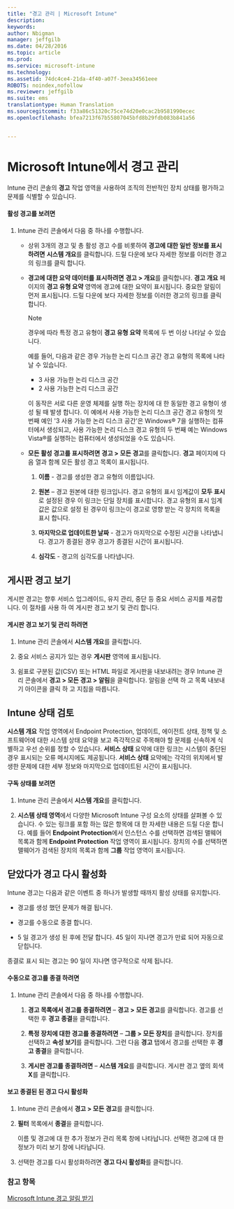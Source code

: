 ```yaml
---
title: "경고 관리 | Microsoft Intune"
description: 
keywords: 
author: Nbigman
manager: jeffgilb
ms.date: 04/28/2016
ms.topic: article
ms.prod: 
ms.service: microsoft-intune
ms.technology: 
ms.assetid: 74dc4ce4-21da-4f40-a07f-3eea34561eee
ROBOTS: noindex,nofollow
ms.reviewer: jeffgilb
ms.suite: ems
translationtype: Human Translation
ms.sourcegitcommit: f33a86c51320c75ce74d20e0cac2b9581990ecec
ms.openlocfilehash: bfea7213f67b55807045bfd8b29fdb083b841a56


---
```


# Microsoft Intune에서 경고 관리
Intune 관리 콘솔의 **경고** 작업 영역을 사용하여 조직의 전반적인 장치 상태를 평가하고 문제를 식별할 수 있습니다.

#### 활성 경고를 보려면

1.  Intune 관리 콘솔에서 다음 중 하나를 수행합니다.

    -   상위 3개의 경고 및 총 활성 경고 수를 비롯하여 **경고에 대한 일반 정보를 표시하려면** **시스템 개요**를 클릭합니다. 드릴 다운에 보다 자세한 정보를 이러한 경고의 링크를 클릭 합니다.

    -   **경고에 대한 요약 데이터를 표시하려면** **경고 &gt; 개요**를 클릭합니다. **경고 개요** 페이지의 **경고 유형 요약** 영역에 경고에 대한 요약이 표시됩니다. 중요한 알림이 먼저 표시됩니다. 드릴 다운에 보다 자세한 정보를 이러한 경고의 링크를 클릭 합니다.

        > [!NOTE]
        > 경우에 따라 특정 경고 유형이 **경고 유형 요약** 목록에 두 번 이상 나타날 수 있습니다.
        > 
        > 예를 들어, 다음과 같은 경우 가능한 논리 디스크 공간 경고 유형의 목록에 나타날 수 있습니다.
        > 
        > -   3 사용 가능한 논리 디스크 공간
        > -   2 사용 가능한 논리 디스크 공간
        > 
        > 이 동작은 서로 다른 운영 체제를 실행 하는 장치에 대 한 동일한 경고 유형이 생성 될 때 발생 합니다. 이 예에서 사용 가능한 논리 디스크 공간 경고 유형의 첫 번째 예인 '3 사용 가능한 논리 디스크 공간'은 Windows® 7을 실행하는 컴퓨터에서 생성되고, 사용 가능한 논리 디스크 경고 유형의 두 번째 예는 Windows Vista®를 실행하는 컴퓨터에서 생성되었을 수도 있습니다.

    -   **모든 활성 경고를 표시하려면** **경고 &gt; 모든 경고**를 클릭합니다. **경고** 페이지에 다음 열과 함께 모든 활성 경고 목록이 표시됩니다.

        1.  **이름** - 경고를 생성한 경고 유형의 이름입니다.

        2.  **원본** – 경고 원본에 대한 링크입니다. 경고 유형의 표시 임계값이 **모두 표시**로 설정된 경우 이 링크는 단일 장치를 표시합니다. 경고 유형의 표시 임계값은 값으로 설정 된 경우이 링크는이 경고로 영향 받는 각 장치의 목록을 표시 합니다.

        3.  **마지막으로 업데이트한 날짜** - 경고가 마지막으로 수정된 시간을 나타냅니다. 경고가 종결된 경우 경고가 종결된 시간이 표시됩니다.

        4.  **심각도** - 경고의 심각도를 나타냅니다.

## 게시판 경고 보기
게시판 경고는 향후 서비스 업그레이드, 유지 관리, 중단 등 중요 서비스 공지를 제공합니다. 이 절차를 사용 하 여 게시판 경고 보기 및 관리 합니다.

#### 게시판 경고 보기 및 관리 하려면

1.  Intune 관리 콘솔에서 **시스템 개요**를 클릭합니다.

2.  중요 서비스 공지가 있는 경우 **게시판** 영역에 표시됩니다.

3.  쉼표로 구분된 값(CSV) 또는 HTML 파일로 게시판을 내보내려는 경우 Intune 관리 콘솔에서 **경고 &gt; 모든 경고 &gt; 알림**을 클릭합니다. 알림을 선택 하 고 목록 내보내기 아이콘을 클릭 하 고 지침을 따릅니다.

## Intune 상태 검토
**시스템 개요** 작업 영역에서 Endpoint Protection, 업데이트, 에이전트 상태, 정책 및 소프트웨어에 대한 시스템 상태 요약을 보고 즉각적으로 주목해야 할 문제를 신속하게 식별하고 우선 순위를 정할 수 있습니다. **서비스 상태** 요약에 대한 링크는 시스템이 중단된 경우 표시되는 오류 메시지에도 제공됩니다. **서비스 상태** 요약에는 각각의 위치에서 발생한 문제에 대한 세부 정보와 마지막으로 업데이트된 시간이 표시됩니다.

#### 구독 상태를 보려면

1.  Intune 관리 콘솔에서 **시스템 개요**를 클릭합니다.

2.  **시스템 상태 영역**에서 다양한 Microsoft Intune 구성 요소의 상태를 살펴볼 수 있습니다. 수 있는 링크를 포함 하는 많은 항목에 대 한 자세한 내용은 드릴 다운 합니다. 예를 들어 **Endpoint Protection**에서 인스턴스 수를 선택하면 검색된 맬웨어 목록과 함께 **Endpoint Protection** 작업 영역이 표시됩니다. 장치의 수를 선택하면 맬웨어가 검색된 장치의 목록과 함께 **그룹** 작업 영역이 표시됩니다.

## 닫았다가 경고 다시 활성화
Intune 경고는 다음과 같은 이벤트 중 하나가 발생할 때까지 활성 상태를 유지합니다.

-   경고를 생성 했던 문제가 해결 됩니다.

-   경고를 수동으로 종결 합니다.

-   5 일 경고가 생성 된 후에 전달 합니다. 45 일이 지나면 경고가 만료 되어 자동으로 닫힙니다.

종결로 표시 되는 경고는 90 일이 지나면 영구적으로 삭제 됩니다.

#### 수동으로 경고를 종결 하려면

1.  Intune 관리 콘솔에서 다음 중 하나를 수행합니다.

    1.  **경고 목록에서 경고를 종결하려면** – **경고 &gt; 모든 경고**를 클릭합니다. 경고를 선택한 후 **경고 종결**을 클릭합니다.

    2.  **특정 장치에 대한 경고를 종결하려면** – **그룹 &gt; 모든 장치**를 클릭합니다. 장치를 선택하고 **속성 보기**를 클릭합니다. 그런 다음 **경고** 탭에서 경고를 선택한 후 **경고 종결**을 클릭합니다.

    3.  **게시판 경고를 종결하려면** – **시스템 개요**를 클릭합니다. 게시판 경고 옆의 회색 **X**를 클릭합니다.

#### 보고 종결된 된 경고 다시 활성화

1.  Intune 관리 콘솔에서 **경고 &gt; 모든 경고**를 클릭합니다.

2.  **필터** 목록에서 **종결**을 클릭합니다.

    이름 및 경고에 대 한 추가 정보가 관리 목록 창에 나타납니다. 선택한 경고에 대 한 정보가 미리 보기 창에 나타납니다.

3.  선택한 경고를 다시 활성화하려면 **경고 다시 활성화**를 클릭합니다.

### 참고 항목
[Microsoft Intune 경고 알림 받기](get-notified-by-alerts.md)




<!--HONumber=Jun16_HO4-->



